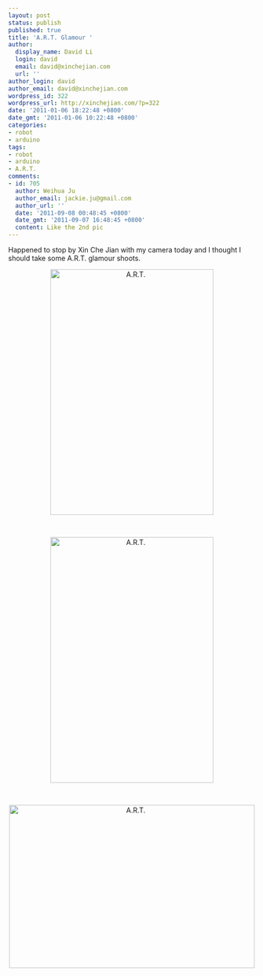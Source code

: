 ```yaml
---
layout: post
status: publish
published: true
title: 'A.R.T. Glamour '
author:
  display_name: David Li
  login: david
  email: david@xinchejian.com
  url: ''
author_login: david
author_email: david@xinchejian.com
wordpress_id: 322
wordpress_url: http://xinchejian.com/?p=322
date: '2011-01-06 18:22:48 +0800'
date_gmt: '2011-01-06 10:22:48 +0800'
categories:
- robot
- arduino
tags:
- robot
- arduino
- A.R.T.
comments:
- id: 705
  author: Weihua Ju
  author_email: jackie.ju@gmail.com
  author_url: ''
  date: '2011-09-08 00:48:45 +0800'
  date_gmt: '2011-09-07 16:48:45 +0800'
  content: Like the 2nd pic
---
```

<p>Happened to stop by Xin Che Jian with my camera today and I thought I should take some A.R.T. glamour shoots. </p>
<p><center></p>
<p><a href="http://www.flickr.com/photos/taweili/5329911690/" title="A.R.T. by xxom, on Flickr"><img src="http://farm6.static.flickr.com/5086/5329911690_50c689268b.jpg" width="332" height="500" alt="A.R.T." /></a></p>
<p><br/></p>
<p><a href="http://www.flickr.com/photos/taweili/5329912002/" title="A.R.T. by xxom, on Flickr"><img src="http://farm6.static.flickr.com/5089/5329912002_23efa56e65.jpg" width="332" height="500" alt="A.R.T." /></a></p>
<p><br/></p>
<p><a href="http://www.flickr.com/photos/taweili/5329912832/" title="A.R.T. by xxom, on Flickr"><img src="http://farm6.static.flickr.com/5288/5329912832_cf5680dfac.jpg" width="500" height="332" alt="A.R.T." /></a><br />
</center></p>
